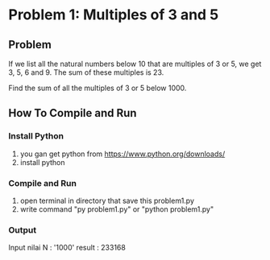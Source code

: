 # Problem 1: Multiples of 3 and 5

## Problem 
If we list all the natural numbers below 10 that are multiples of 3 or 5, we get 3, 5, 6 and 9. The sum of these multiples is 23.

Find the sum of all the multiples of 3 or 5 below 1000.

## How To Compile and Run
### Install Python
1. you gan get python from https://www.python.org/downloads/
2. install python

### Compile and Run
1. open terminal in directory that save this problem1.py
2. write command "py problem1.py" or "python problem1.py"

### Output
Input nilai N : '1000'
result :  233168